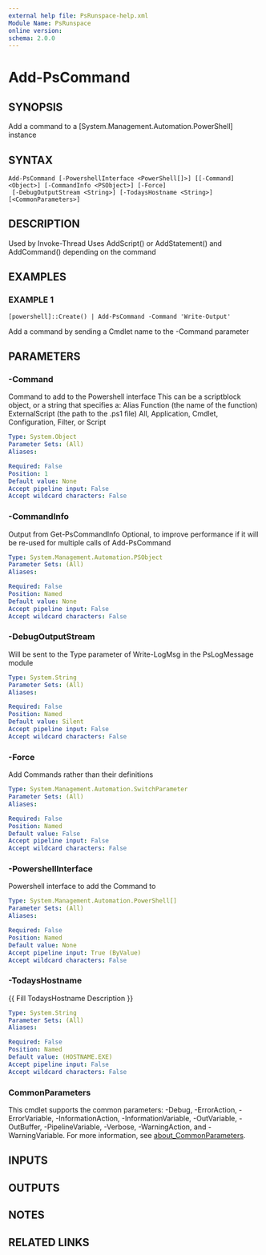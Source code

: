 ```yaml
---
external help file: PsRunspace-help.xml
Module Name: PsRunspace
online version:
schema: 2.0.0
---
```


# Add-PsCommand

## SYNOPSIS
Add a command to a \[System.Management.Automation.PowerShell\] instance

## SYNTAX

```
Add-PsCommand [-PowershellInterface <PowerShell[]>] [[-Command] <Object>] [-CommandInfo <PSObject>] [-Force]
 [-DebugOutputStream <String>] [-TodaysHostname <String>] [<CommonParameters>]
```

## DESCRIPTION
Used by Invoke-Thread
Uses AddScript() or AddStatement() and AddCommand() depending on the command

## EXAMPLES

### EXAMPLE 1
```
[powershell]::Create() | Add-PsCommand -Command 'Write-Output'
```

Add a command by sending a Cmdlet name to the -Command parameter

## PARAMETERS

### -Command
Command to add to the Powershell interface
This can be a scriptblock object, or a string that specifies a:
    Alias
    Function (the name of the function)
    ExternalScript (the path to the .ps1 file)
    All, Application, Cmdlet, Configuration, Filter, or Script

```yaml
Type: System.Object
Parameter Sets: (All)
Aliases:

Required: False
Position: 1
Default value: None
Accept pipeline input: False
Accept wildcard characters: False
```

### -CommandInfo
Output from Get-PsCommandInfo
Optional, to improve performance if it will be re-used for multiple calls of Add-PsCommand

```yaml
Type: System.Management.Automation.PSObject
Parameter Sets: (All)
Aliases:

Required: False
Position: Named
Default value: None
Accept pipeline input: False
Accept wildcard characters: False
```

### -DebugOutputStream
Will be sent to the Type parameter of Write-LogMsg in the PsLogMessage module

```yaml
Type: System.String
Parameter Sets: (All)
Aliases:

Required: False
Position: Named
Default value: Silent
Accept pipeline input: False
Accept wildcard characters: False
```

### -Force
Add Commands rather than their definitions

```yaml
Type: System.Management.Automation.SwitchParameter
Parameter Sets: (All)
Aliases:

Required: False
Position: Named
Default value: False
Accept pipeline input: False
Accept wildcard characters: False
```

### -PowershellInterface
Powershell interface to add the Command to

```yaml
Type: System.Management.Automation.PowerShell[]
Parameter Sets: (All)
Aliases:

Required: False
Position: Named
Default value: None
Accept pipeline input: True (ByValue)
Accept wildcard characters: False
```

### -TodaysHostname
{{ Fill TodaysHostname Description }}

```yaml
Type: System.String
Parameter Sets: (All)
Aliases:

Required: False
Position: Named
Default value: (HOSTNAME.EXE)
Accept pipeline input: False
Accept wildcard characters: False
```

### CommonParameters
This cmdlet supports the common parameters: -Debug, -ErrorAction, -ErrorVariable, -InformationAction, -InformationVariable, -OutVariable, -OutBuffer, -PipelineVariable, -Verbose, -WarningAction, and -WarningVariable. For more information, see [about_CommonParameters](http://go.microsoft.com/fwlink/?LinkID=113216).

## INPUTS

## OUTPUTS

## NOTES

## RELATED LINKS
